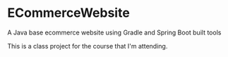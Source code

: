 # ECommerceWebsite
A Java base ecommerce website using Gradle and Spring Boot built tools

This is a class project for the course that I'm attending. 

